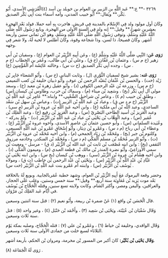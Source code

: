 ٣٢٦٩ -** ع:** عَبد اللَّهِ بن الزبير بن العوام بن خويلد بن أسد (٤)الْقُرَشِي الأسدي، أَبُو بَكْر،** ويُقال:** أَبُو خبيب المدني، وأمه أسماء بنت أَبِي بَكْر الصديق.

وكَانَ أول مولود ولد فِي الإِسْلام بالمدينة فِي قريش. هاجرت بِهِ أمه حملا، فولد بَعْد الهجرة بعشرين شهرا،** وقيل:** إنه ولد فِي السنة الأولى من الهجرة. وبايع رَسُول اللَّهِ صَلَّى اللَّهُ عَلَيْهِ وسَلَّمَ، وتوفى رَسُول اللَّهِ صَلَّى اللَّهُ عَلَيْهِ وسَلَّمَ، وهو ابْن ثماني سنين وأربعة أشهر. وكَانَ فصيحا، ذا لسن، وذا شجاعة وقوة، وكَانَ أطلس لا لحية لَهُ، ولا شعر فِي وجهه.

**رَوَى عَن:** النَّبِي صَلَّى اللَّهُ عَلَيْهِ وسَلَّمَ (ع) ، وعَن أَبِيهِ الزُّبَيْر بْن العوام (ع) ، وسفيان بْن أَبي زهير (خ م س) ، وعثمان بْن عَفَّان (خ ق) ، وعلي بْن أَبي طالب، وعُمَر بن الخطاب (خ م س) ، وجده أَبِي بَكْر الصديق (خ ت س) ، وخالته عَائِشَة أم الْمُؤْمِنيِنَ (ع) .

**رَوَى عَنه:** بشير شيخ لسفيان الثَّوْرِي (ل) ، وثابت البناني (خ س) ، وأَبُو الشعثاء جَابِر بْن زَيْد (خت) ، والحسن بْن عُثْمَان بْنعَبْد الرحمن بْن عوف، وأَبُو ذبيان خليفة بْن كعب التميمي (خ م س) ، وزرعة بْن عَبْد الرحمن الكوفي (د) ، وأَبُو عقيل زهرة بْن معبد (خ) ، وسعد مولى آل أَبِي بَكْر (بخ) ، وسَعِيد بْن ميناء (م) ، وسماك بْن حرب، وطاوس بْن كيسان (س) ، وطلق بْن حبيب (م ٤) ، وعامر بْن شراحيل الشَّعْبِي،** وابناه:** عَامِر بْن عَبد اللَّهِ بْن الزُّبَيْر (خ م د س ق) ، وعباد بْن عَبد اللَّهِ بْن الزبير (ت) ، وعباس بْن سهل بْن سَعْد الساعدي، وعبد اللَّه بْن أَبي ملكية (ع) ، وابن أخيه عَبد اللَّهِ بْن عروة بْن الزبير (م سي) ، وعبد الْعَزِيز بْن أسيد الطاحي البَصْرِيّ (س) ، وعبد الْعَزِيز بْن رفيع (خ) ، وعبد الْمَلِك بْن عُمَير (س) ، وعبد الْوَهَّاب بْن يَحْيَى بْن عباد بْن عَبد اللَّهِ بْن الزُّبَيْر (ت) - ولَمْ يدركه - وعُبَيدة السلماني (س) ، وأبو حصين عثمان بْن عاصم الأسدي، وأخوه عروة بْن الزُّبَيْر (ع) ، وعطاء بْن أَبي رباح (م د س) ، وعَمْرو بْن دِينَار، وأَبُو إِسْحَاق عَمْرو بْن عَبد اللَّهِ السبيعي، وكلثوم بْن جبر (بخ) ، ومُحَمَّد بْن زِيَاد الجمحي (م) ، وابن أخيه مُحَمَّد بْن عروة بْن الزُّبَيْر (ت) ، وأَبُو الزبير مُحَمَّد بْن مسلم الْمَكِّي (م د س) ، ومُحَمَّد بْن المنكدر، وخادمه مرزوق الثقفي (بخ) : وابن ابنه مُصْعَب بْن ثابت بْن عَبد الله بْن الزُّبَيْر (د ق) - مرسل - ومغيث بْن سمي الأَوزاعِيّ، وأَبُو نضرة المنذر بْن مالك بْن قطعة العبدي (م) ، وميمون الْمَكِّي (د) ، وابن أخيه هِشَام بْن عروة بْن الزُّبَيْر (سي) ، ووهب بْن كيسان (بخ س) ، وابن ابنه يَحْيَى بْنِ عَبَّادِ بْنِ عَبْدِ اللَّهِ بْن الزُّبَيْر (س) ، ويَحْيَى بْن عَبْد الرحمن بْن حاطب (ت ق) ، ومولاه يُوسُف بْن الزُّبَيْر (س) ، وابنته أم عَمْرو بنت عَبد اللَّهِ بْن الزُّبَيْر (خت س) .

وحضر وقعة اليرموك مَعَ أَبِيهِ الزُّبَيْر بْن العوام، وشهد خطبة عُمَربالجابية. وبويع لَهُ بالخلافة بَعْد موت يَزِيد بْن مُعَاوِيَة سنة أربع،** وقيل:** سنة خمس وستين، وغلب عَلَى الحجاز، والعراقين، واليمن ومصر، وأكثر الشام. وكانت ولايته تسع سنين، وقتله الْحَجَّاج بْن يُوسُف في أَيَّام عَبد المَلِك بْن مَرْوَان.

قال الْحَسَن بْن واقع (١) عَنْ ضمرة بْن ربيعة، وأَبُو نعيم (٢) : قتل سنة اثنتين وسبعين.

وَقَال سُفْيَان بْن عُيَيْنَة، ويَحْيَى بْن سَعِيد (٣) ، وأَحْمَد بْن حَنْبَل (٤) ، وغير واحد (٥) : قتل سنة ثَلاث وسبعين.

وَقَال الواقدي، وخليفة بْن خياط (٦) ، وعَمْرو بْن علي (٧) : قتله الْحَجَّاج، وصلبه بمكة يَوْم الثلاثاء لسبع خلت من جمادى الأولى سنة ثَلاث وسبعين.

**وَقَال يَحْيَى بْن بُكَيْر:** كَانَ أكبر من المسور بْن مخرمة، ومروان بْن الحكم، بأربعة أشهر.

رَوَى لَهُ الْجَمَاعَة (٨) .